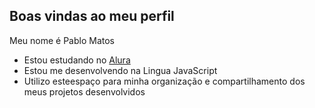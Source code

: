 ## Boas vindas ao meu perfil 

Meu nome é Pablo Matos

- Estou estudando no [Alura](https://www.alura.com.br)
- Estou me desenvolvendo na Lingua JavaScript
- Utilizo esteespaço para minha organização e compartilhamento dos meus projetos desenvolvidos

